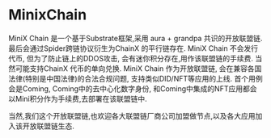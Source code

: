 # MinixChain
MiniX  Chain 是一个基于Substrate框架,采用 aura + grandpa 共识的开放联盟链. 最后会通过Spider跨链协议衍生为ChainX 的平行链存在.
MiniX Chain 不会发行代币, 但为了防止链上的DDOS攻击, 会有迷你积分存在,用作该联盟链的手续费. 当然可能支持ChainX 代币的单向兑换.
MiniX Chain 作为开放联盟链, 会在兼容各国法律(特别是中国法律)的合法合规问题, 支持类似DID/NFT等应用的上线.
首个用例会是Coming,  Coming中的去中心化数字身份, 和Coming中集成的NFT应用都会以Mini积分作为手续费,去部署在该联盟链中.

当然,我们这个开放联盟链,也欢迎各大联盟链厂商公司加盟做节点,以及各大应用加入该开放联盟链生态.
